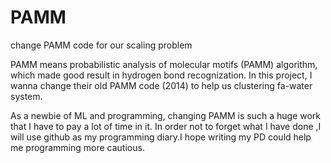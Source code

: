 # PAMM
change PAMM code for our scaling problem

PAMM means probabilistic analysis of molecular motifs (PAMM) algorithm, which made good result in hydrogen bond recognization.
In this project, I wanna change their old PAMM code (2014) to help us clustering fa-water system.

As a newbie of ML and programming, changing PAMM is such a huge work that I have to pay a lot of time in it. In order not to forget what I have done ,I will use github as my programming diary.I hope writing my PD could help me programming more cautious.
